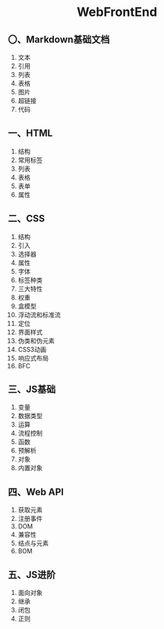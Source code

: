 <center>

# WebFrontEnd
</center>

## 〇、Markdown基础文档
1. 文本
2. 引用
3. 列表
4. 表格
5. 图片
6. 超链接
7. 代码

## 一、HTML
1. 结构
2. 常用标签
3. 列表
4. 表格
5. 表单
6. 属性

## 二、CSS
1. 结构
2. 引入
3. 选择器
4. 属性
5. 字体
6. 标签种类
7. 三大特性
8. 权重
9. 盒模型
10. 浮动流和标准流
11. 定位
12. 界面样式
13. 伪类和伪元素
14. CSS3动画
15. 响应式布局
16. BFC

## 三、JS基础
1. 变量
2. 数据类型
3. 运算
4. 流程控制
5. 函数
6. 预解析
7. 对象
8. 内置对象

## 四、Web API
1. 获取元素
2. 注册事件
3. DOM
4. 兼容性
5. 结点与元素
6. BOM

## 五、JS进阶
1. 面向对象
2. 继承
3. 闭包
4. 正则
